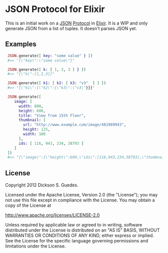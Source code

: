 JSON Protocol for Elixir
========================

This is an initial work on a [JSON](http://www.ietf.org/rfc/rfc4627.txt) [Protocol](http://elixir-lang.org/getting_started/4.html) in
[Elixir](http://elixir-lang.org). It is a WIP and only generate JSON from a list of tuples. It doesn't parses JSON yet.

## Examples

```elixir
 JSON.generate([ key: "some value" } ])
 #=> "{\"key\":\"some value\"}"

 JSON.generate([ k: [ 1, 2, 3 ] } ])
 #=> "{\"k\":[1,2,3]}"

 JSON.generate([ k1: [ k2: [ k3: "v3"  ] ] ])
 #=> "{\"k1\":{\"k2\":{\"k3\":\"v3\"}}}"

 JSON.generate([
    image: [
      width: 800,
      height: 600,
      title: "View from 15th Floor",
      thumbnail: [
        url: "http://www.example.com/image/481989943",
        height: 125,
        width: 100
      ],
      ids: [ 116, 943, 234, 38793 ]
    ]
 ])
 #=> "{\"image\":{\"height\":600,\"ids\":[116,943,234,38793],\"thumbnail\":{\"height\":125,\"url\":\"http://www.example.com/image/481989943\",\"width\":100},\"title\":\"View from 15th Floor\",\"width\":800}}"

```

## License

Copyright 2012 Dickson S. Guedes.

Licensed under the Apache License, Version 2.0 (the "License");
you may not use this file except in compliance with the License.
You may obtain a copy of the License at

http://www.apache.org/licenses/LICENSE-2.0

Unless required by applicable law or agreed to in writing, software
distributed under the License is distributed on an "AS IS" BASIS,
WITHOUT WARRANTIES OR CONDITIONS OF ANY KIND, either express or implied.
See the License for the specific language governing permissions and
limitations under the License.
